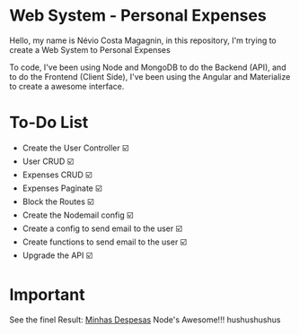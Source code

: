 # Web System - Personal Expenses

Hello, my name is Névio Costa Magagnin, in this repository, I'm trying to create a Web System to Personal Expenses

To code, I've been using Node and MongoDB to do the Backend (API), and to do the Frontend (Client Side), I've been using the Angular and Materialize to create a awesome interface. 

# To-Do List

* Create the User Controller :ballot_box_with_check:
* User CRUD :ballot_box_with_check:
* Expenses CRUD :ballot_box_with_check:
* Expenses Paginate :ballot_box_with_check:
* Block the Routes :ballot_box_with_check:
* Create the Nodemail config :ballot_box_with_check:
* Create a config to send email to the user :ballot_box_with_check:
* Create functions to send email to the user :ballot_box_with_check:
* Upgrade the API :ballot_box_with_check:

# Important

See the finel Result: [Minhas Despesas](https://expenses-web-system.firebaseapp.com "Project Endded")
Node's Awesome!!! hushushushus